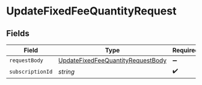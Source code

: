 # UpdateFixedFeeQuantityRequest


## Fields

| Field                                                                                             | Type                                                                                              | Required                                                                                          | Description                                                                                       |
| ------------------------------------------------------------------------------------------------- | ------------------------------------------------------------------------------------------------- | ------------------------------------------------------------------------------------------------- | ------------------------------------------------------------------------------------------------- |
| `requestBody`                                                                                     | [UpdateFixedFeeQuantityRequestBody](../../models/operations/updatefixedfeequantityrequestbody.md) | :heavy_minus_sign:                                                                                | N/A                                                                                               |
| `subscriptionId`                                                                                  | *string*                                                                                          | :heavy_check_mark:                                                                                | N/A                                                                                               |